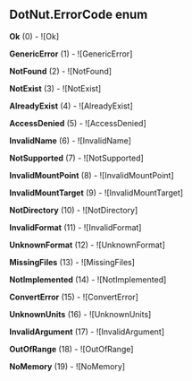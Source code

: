 ## DotNut.ErrorCode enum

**Ok** (0) - ![Ok]

**GenericError** (1) - ![GenericError]

**NotFound** (2) - ![NotFound]

**NotExist** (3) - ![NotExist]

**AlreadyExist** (4) - ![AlreadyExist]

**AccessDenied** (5) - ![AccessDenied]

**InvalidName** (6) - ![InvalidName]

**NotSupported** (7) - ![NotSupported]

**InvalidMountPoint** (8) - ![InvalidMountPoint]

**InvalidMountTarget** (9) - ![InvalidMountTarget]

**NotDirectory** (10) - ![NotDirectory]

**InvalidFormat** (11) - ![InvalidFormat]

**UnknownFormat** (12) - ![UnknownFormat]

**MissingFiles** (13) - ![MissingFiles]

**NotImplemented** (14) - ![NotImplemented]

**ConvertError** (15) - ![ConvertError]

**UnknownUnits** (16) - ![UnknownUnits]

**InvalidArgument** (17) - ![InvalidArgument]

**OutOfRange** (18) - ![OutOfRange]

**NoMemory** (19) - ![NoMemory]


